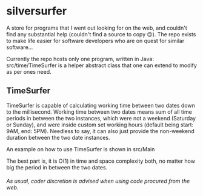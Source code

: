# silversurfer

A store for programs that I went out looking for on the web, and couldn't find any substantial help (couldn't find a
source to copy 🙃). The repo exists to make life easier for software developers who are on quest for similar software...

Currently the repo hosts only one program, written in Java: src/time/TimeSurfer is a helper abstract class that one can
extend to modify as per ones need.

## TimeSurfer

TimeSurfer is capable of calculating working time between two dates down to the millisecond. Working time between two
dates means sum of all time periods in between the two instances, which were not a weekend (Saturday or Sunday), and
were inside custom set working hours (default being start: 9AM, end: 5PM). Needless to say, it can also just provide the
non-weekend duration between the two date instances.

An example on how to use TimeSurfer is shown in src/Main

The best part is, it is O(1) in time and space complexity both, no matter how big the period in between the two dates.

###### As usual, coder discretion is advised when using code procured from the web. 
